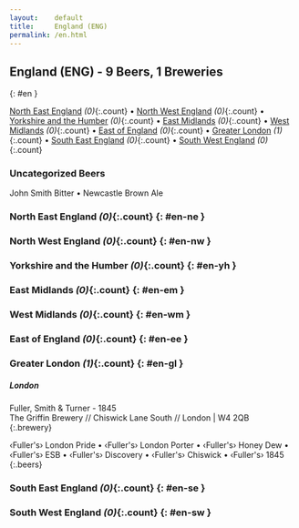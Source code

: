 ```yaml
---
layout:    default
title:     England (ENG)
permalink: /en.html
---
```


## England (ENG) - 9 Beers, 1 Breweries
{: #en }


[North East England](#en-ne) _(0)_{:.count} • [North West England](#en-nw) _(0)_{:.count} • [Yorkshire and the Humber](#en-yh) _(0)_{:.count} • [East Midlands](#en-em) _(0)_{:.count} • [West Midlands](#en-wm) _(0)_{:.count} • [East of England](#en-ee) _(0)_{:.count} • [Greater London](#en-gl) _(1)_{:.count} • [South East England](#en-se) _(0)_{:.count} • [South West England](#en-sw) _(0)_{:.count}

### Uncategorized Beers

John Smith Bitter   • Newcastle Brown Ale  




### North East England _(0)_{:.count} {: #en-ne }







### North West England _(0)_{:.count} {: #en-nw }







### Yorkshire and the Humber _(0)_{:.count} {: #en-yh }







### East Midlands _(0)_{:.count} {: #en-em }







### West Midlands _(0)_{:.count} {: #en-wm }







### East of England _(0)_{:.count} {: #en-ee }







### Greater London _(1)_{:.count} {: #en-gl }




##### London 


Fuller, Smith & Turner - 1845  <br>
The Griffin Brewery // Chiswick Lane South // London | W4 2QB  <br>
{:.brewery}

‹Fuller's› London Pride   • ‹Fuller's› London Porter   • ‹Fuller's› Honey Dew   • ‹Fuller's› ESB   • ‹Fuller's› Discovery   • ‹Fuller's› Chiswick   • ‹Fuller's› 1845  
{:.beers}




### South East England _(0)_{:.count} {: #en-se }







### South West England _(0)_{:.count} {: #en-sw }






 
